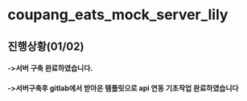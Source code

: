 # coupang_eats_mock_server_lily

## 진행상황(01/02)
#### ->서버 구축 완료하였습니다. 
#### ->서버구축후 gitlab에서 받아온 템플릿으로 api 연동 기초작업 완료하였습니다 
